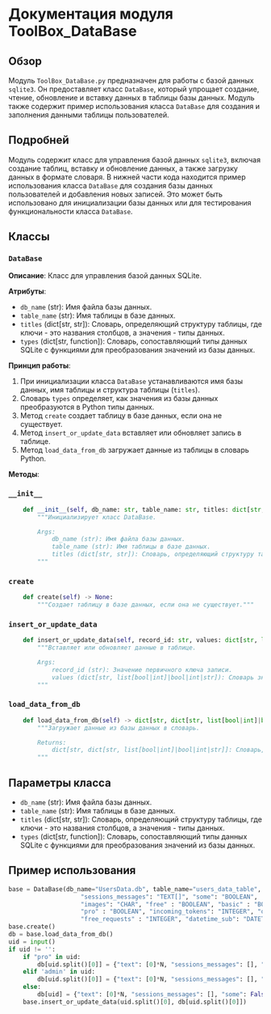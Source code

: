 # Документация модуля ToolBox_DataBase

## Обзор

Модуль `ToolBox_DataBase.py` предназначен для работы с базой данных `sqlite3`. Он предоставляет класс `DataBase`, который упрощает создание, чтение, обновление и вставку данных в таблицы базы данных. Модуль также содержит пример использования класса `DataBase` для создания и заполнения данными таблицы пользователей.

## Подробней

Модуль содержит класс для управления базой данных `sqlite3`, включая создание таблиц, вставку и обновление данных, а также загрузку данных в формате словаря.  В нижней части кода находится пример использования класса `DataBase` для создания базы данных пользователей и добавления новых записей. Это может быть использовано для инициализации базы данных или для тестирования функциональности класса `DataBase`.

## Классы

### `DataBase`

**Описание**: Класс для управления базой данных SQLite.

**Атрибуты**:
- `db_name` (str): Имя файла базы данных.
- `table_name` (str): Имя таблицы в базе данных.
- `titles` (dict[str, str]): Словарь, определяющий структуру таблицы, где ключи - это названия столбцов, а значения - типы данных.
- `types` (dict[str, function]): Словарь, сопоставляющий типы данных SQLite с функциями для преобразования значений из базы данных.

**Принцип работы**:
1.  При инициализации класса `DataBase` устанавливаются имя базы данных, имя таблицы и структура таблицы (`titles`).
2.  Словарь `types` определяет, как значения из базы данных преобразуются в Python типы данных.
3.  Метод `create` создает таблицу в базе данных, если она не существует.
4.  Метод `insert_or_update_data` вставляет или обновляет запись в таблице.
5.  Метод `load_data_from_db` загружает данные из таблицы в словарь Python.

**Методы**:

### `__init__`

```python
    def __init__(self, db_name: str, table_name: str, titles: dict[str, str]) -> None:
        """Инициализирует класс DataBase.

        Args:
            db_name (str): Имя файла базы данных.
            table_name (str): Имя таблицы в базе данных.
            titles (dict[str, str]): Словарь, определяющий структуру таблицы.
        """
```

### `create`

```python
    def create(self) -> None:
        """Создает таблицу в базе данных, если она не существует."""
```

### `insert_or_update_data`

```python
    def insert_or_update_data(self, record_id: str, values: dict[str, list[bool|int]|bool|int|str]) -> None:
        """Вставляет или обновляет данные в таблице.

        Args:
            record_id (str): Значение первичного ключа записи.
            values (dict[str, list[bool|int]|bool|int|str]): Словарь значений для вставки или обновления.
        """
```

### `load_data_from_db`

```python
    def load_data_from_db(self) -> dict[str, dict[str, list[bool|int]|bool|int|str]]:
        """Загружает данные из базы данных в словарь.

        Returns:
            dict[str, dict[str, list[bool|int]|bool|int|str]]: Словарь, содержащий данные из базы данных.
        """
```

## Параметры класса

- `db_name` (str): Имя файла базы данных.
- `table_name` (str): Имя таблицы в базе данных.
- `titles` (dict[str, str]): Словарь, определяющий структуру таблицы, где ключи - это названия столбцов, а значения - типы данных.
- `types` (dict[str, function]): Словарь, сопоставляющий типы данных SQLite с функциями для преобразования значений из базы данных.

## Пример использования

```python
base = DataBase(db_name="UsersData.db", table_name="users_data_table", titles={"id": "TEXT PRIMARY KEY", "text": "INTEGER[]",
                    "sessions_messages": "TEXT[]", "some": "BOOLEAN",
                    "images": "CHAR", "free" : "BOOLEAN", "basic" : "BOOLEAN",
                    "pro" : "BOOLEAN", "incoming_tokens": "INTEGER", "outgoing_tokens" : "INTEGER",
                    "free_requests" : "INTEGER", "datetime_sub": "DATETIME", "promocode": "BOOLEAN", "ref": "TEXT"})
base.create()
db = base.load_data_from_db()
uid = input()
if uid != '':
    if "pro" in uid:
        db[uid.split()[0]] = {"text": [0]*N, "sessions_messages": [], "some": False, "images": "", "free": False, "basic": True, "pro": True, "incoming_tokens": 1.7*10**5, "outgoing_tokens": 5*10**5, "free_requests": 10, "datetime_sub": datetime.now().replace(microsecond=0)+relativedelta(months=1), "promocode": False, "ref": ""}
    elif 'admin' in uid:
        db[uid.split()[0]] = {"text": [0]*N, "sessions_messages": [], "some": False, "images": "", "free": False, "basic": True, "pro": True, "incoming_tokens": 100*10**5, "outgoing_tokens": 100*10**5, "free_requests": 1000, "datetime_sub": datetime.now().replace(microsecond=0)+relativedelta(years=5), "promocode": False, "ref": ""}
    else:
        db[uid] = {"text": [0]*N, "sessions_messages": [], "some": False, "images": "", "free": False, "basic": False, "pro": False, "incoming_tokens": 0, "outgoing_tokens": 0, "free_requests": 10, "datetime_sub": datetime.now().replace(microsecond=0)+relativedelta(days=1), "promocode": False, "ref": ""}
    base.insert_or_update_data(uid.split()[0], db[uid.split()[0]])